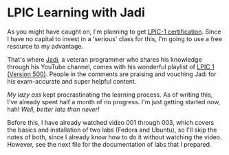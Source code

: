 # LPIC Learning with Jadi
As you might have caught on, I'm planning to get [LPIC-1 certification](https://www.lpi.org/our-certifications/lpic-1-overview/). Since I have no capital to invest in a 'serious' class for this, I'm going to use a free resource to my advantage. 

That's where [Jadi](https://www.youtube.com/c/geekingjadi), a veteran programmer who shares his knowledge through his YouTube channel, comes with his wonderful playlist of [LPIC 1 (Version 500)](https://youtube.com/playlist?list=PLFOYXCPEqdNUU55Xvgst8wGTWnz_sd-cj). People in the comments are praising and vouching Jadi for his exam-accurate and super helpful content. 

*My lazy ass* kept procrastinating the learning process. As of writing this, I've already spent half a month of no progress. I'm just getting started now, hah! *Well, better late than never!*

Before this, I have already watched video 001 through 003, which covers the basics and installation of two labs (Fedora and Ubuntu), so I'll skip the notes of both, since I already know how to do it without watching the video. However, see the next file for the documentation of labs that I prepared.